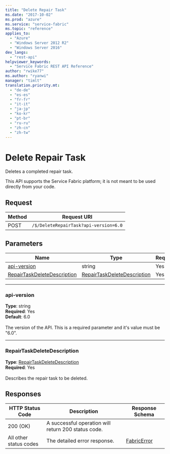 ```yaml
---
title: "Delete Repair Task"
ms.date: "2017-10-02"
ms.prod: "azure"
ms.service: "service-fabric"
ms.topic: "reference"
applies_to: 
  - "Azure"
  - "Windows Server 2012 R2"
  - "Windows Server 2016"
dev_langs: 
  - "rest-api"
helpviewer_keywords: 
  - "Service Fabric REST API Reference"
author: "rwike77"
ms.author: "ryanwi"
manager: "timlt"
translation.priority.mt: 
  - "de-de"
  - "es-es"
  - "fr-fr"
  - "it-it"
  - "ja-jp"
  - "ko-kr"
  - "pt-br"
  - "ru-ru"
  - "zh-cn"
  - "zh-tw"
---
```

# Delete Repair Task
Deletes a completed repair task.

This API supports the Service Fabric platform; it is not meant to be used directly from your code.


## Request
| Method | Request URI |
| ------ | ----------- |
| POST | `/$/DeleteRepairTask?api-version=6.0` |


## Parameters
| Name | Type | Required | Location |
| --- | --- | --- | --- |
| [api-version](#api-version) | string | Yes | Query |
| [RepairTaskDeleteDescription](#repairtaskdeletedescription) | [RepairTaskDeleteDescription](sfclient-v60-model-repairtaskdeletedescription.md) | Yes | Body |

____
### api-version
__Type__: string <br/>
__Required__: Yes<br/>
__Default__: 6.0 <br/>
<br/>
The version of the API. This is a required parameter and it's value must be "6.0".

____
### RepairTaskDeleteDescription
__Type__: [RepairTaskDeleteDescription](sfclient-v60-model-repairtaskdeletedescription.md) <br/>
__Required__: Yes<br/>
<br/>
Describes the repair task to be deleted.

## Responses

| HTTP Status Code | Description | Response Schema |
| --- | --- | --- |
| 200 (OK) | A successful operation will return 200 status code.<br/> |  |
| All other status codes | The detailed error response.<br/> | [FabricError](sfclient-v60-model-fabricerror.md) |
